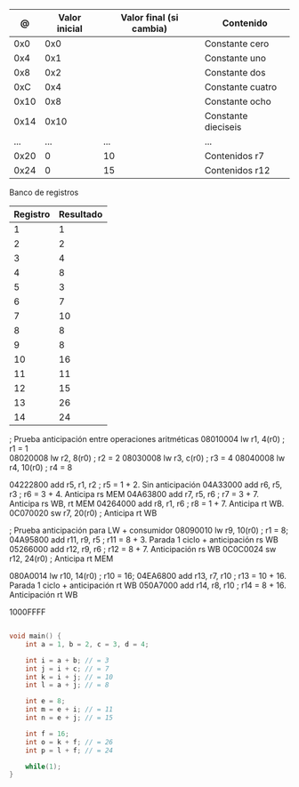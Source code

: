 | @    | Valor inicial | Valor final (si cambia) | Contenido           |
| ---- | ------------- | ----------------------- | ------------------- |
| 0x0  | 0x0           |                         | Constante cero      |
| 0x4  | 0x1           |                         | Constante uno       |
| 0x8  | 0x2           |                         | Constante dos       |
| 0xC  | 0x4           |                         | Constante cuatro    |
| 0x10 | 0x8           |                         | Constante ocho      |
| 0x14 | 0x10          |                         | Constante dieciseis |
| ...  | ...           | ...                     | ...                 |
| 0x20 | 0             | 10                      | Contenidos r7       |
| 0x24 | 0             | 15                      | Contenidos r12      |


Banco de registros

| Registro | Resultado |
| -------- | --------- |
| 1        | 1         |
| 2        | 2         |
| 3        | 4         |
| 4        | 8         |
| 5        | 3         |
| 6        | 7         |
| 7        | 10        |
| 8        | 8         |
| 9        | 8         |
| 10       | 16        |
| 11       | 11        |
| 12       | 15        |
| 13       | 26        |
| 14       | 24        |


; Prueba anticipación entre operaciones aritméticas
08010004    lw r1, 4(r0)    ; r1 = 1                        
08020008    lw r2, 8(r0)    ; r2 = 2
08030008    lw r3, c(r0)    ; r3 = 4
08040008    lw r4, 10(r0)   ; r4 = 8

04222800    add r5, r1, r2  ; r5 = 1 + 2. Sin anticipación
04A33000    add r6, r5, r3  ; r6 = 3 + 4. Anticipa rs MEM
04A63800    add r7, r5, r6  ; r7 = 3 + 7. Anticipa rs WB, rt MEM
04264000    add r8, r1, r6  ; r8 = 1 + 7. Anticipa rt WB.
0C070020    sw r7, 20(r0)   ; Anticipa rt WB

; Prueba anticipación para LW + consumidor
08090010    lw r9, 10(r0)   ; r1 = 8;
04A95800    add r11, r9, r5 ; r11 = 8 + 3. Parada 1 ciclo + anticipación rs WB
05266000    add r12, r9, r6 ; r12 = 8 + 7. Anticipación rs WB 
0C0C0024    sw r12, 24(r0)  ; Anticipa rt MEM

080A0014    lw r10, 14(r0)   ; r10 = 16;
04EA6800    add r13, r7, r10 ; r13 = 10 + 16. Parada 1 ciclo + anticipación rt WB
050A7000    add r14, r8, r10 ; r14 = 8 + 16. Anticipación rt WB

1000FFFF
```c

void main() {
    int a = 1, b = 2, c = 3, d = 4;

    int i = a + b; // = 3
    int j = i + c; // = 7
    int k = i + j; // = 10
    int l = a + j; // = 8

    int e = 8;
    int m = e + i; // = 11
    int n = e + j; // = 15

    int f = 16;
    int o = k + f; // = 26
    int p = l + f; // = 24

    while(1);
}

```